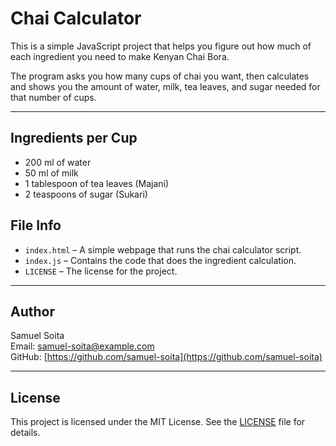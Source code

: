 # Chai Calculator

This is a simple JavaScript project that helps you figure out how much of each ingredient you need to make Kenyan Chai Bora.

The program asks you how many cups of chai you want, then calculates and shows you the amount of water, milk, tea leaves, and sugar needed for that number of cups.

---

## Ingredients per Cup

- 200 ml of water  
- 50 ml of milk  
- 1 tablespoon of tea leaves (Majani)  
- 2 teaspoons of sugar (Sukari)

## File Info

- `index.html` – A simple webpage that runs the chai calculator script.
- `index.js` – Contains the code that does the ingredient calculation.
- `LICENSE` –  The license for the project.

---

## Author

Samuel Soita  
Email: samuel-soita@example.com  
GitHub: [https://github.com/samuel-soita](https://github.com/samuel-soita)

---

## License

This project is licensed under the MIT License. See the [LICENSE](LICENSE) file for details.

